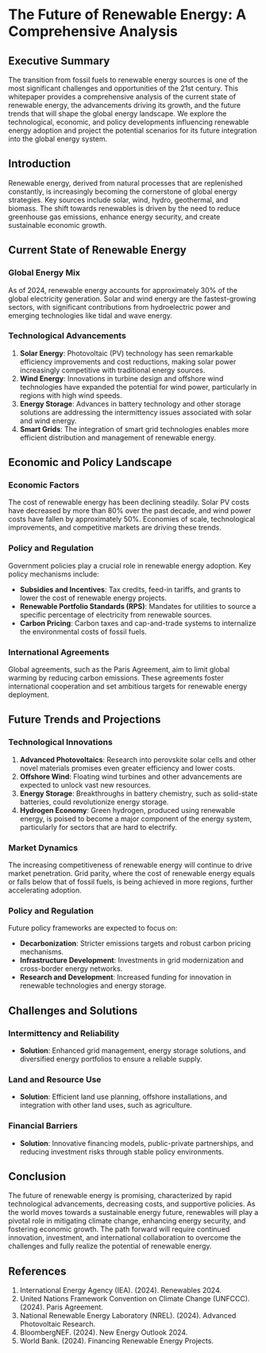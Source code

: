 # The Future of Renewable Energy: A Comprehensive Analysis

## Executive Summary

The transition from fossil fuels to renewable energy sources is one of the most significant challenges and opportunities of the 21st century. This whitepaper provides a comprehensive analysis of the current state of renewable energy, the advancements driving its growth, and the future trends that will shape the global energy landscape. We explore the technological, economic, and policy developments influencing renewable energy adoption and project the potential scenarios for its future integration into the global energy system.

## Introduction

Renewable energy, derived from natural processes that are replenished constantly, is increasingly becoming the cornerstone of global energy strategies. Key sources include solar, wind, hydro, geothermal, and biomass. The shift towards renewables is driven by the need to reduce greenhouse gas emissions, enhance energy security, and create sustainable economic growth.

## Current State of Renewable Energy

### Global Energy Mix

As of 2024, renewable energy accounts for approximately 30% of the global electricity generation. Solar and wind energy are the fastest-growing sectors, with significant contributions from hydroelectric power and emerging technologies like tidal and wave energy.

### Technological Advancements

1. **Solar Energy**: Photovoltaic (PV) technology has seen remarkable efficiency improvements and cost reductions, making solar power increasingly competitive with traditional energy sources.
2. **Wind Energy**: Innovations in turbine design and offshore wind technologies have expanded the potential for wind power, particularly in regions with high wind speeds.
3. **Energy Storage**: Advances in battery technology and other storage solutions are addressing the intermittency issues associated with solar and wind energy.
4. **Smart Grids**: The integration of smart grid technologies enables more efficient distribution and management of renewable energy.

## Economic and Policy Landscape

### Economic Factors

The cost of renewable energy has been declining steadily. Solar PV costs have decreased by more than 80% over the past decade, and wind power costs have fallen by approximately 50%. Economies of scale, technological improvements, and competitive markets are driving these trends.

### Policy and Regulation

Government policies play a crucial role in renewable energy adoption. Key policy mechanisms include:
- **Subsidies and Incentives**: Tax credits, feed-in tariffs, and grants to lower the cost of renewable energy projects.
- **Renewable Portfolio Standards (RPS)**: Mandates for utilities to source a specific percentage of electricity from renewable sources.
- **Carbon Pricing**: Carbon taxes and cap-and-trade systems to internalize the environmental costs of fossil fuels.

### International Agreements

Global agreements, such as the Paris Agreement, aim to limit global warming by reducing carbon emissions. These agreements foster international cooperation and set ambitious targets for renewable energy deployment.

## Future Trends and Projections

### Technological Innovations

1. **Advanced Photovoltaics**: Research into perovskite solar cells and other novel materials promises even greater efficiency and lower costs.
2. **Offshore Wind**: Floating wind turbines and other advancements are expected to unlock vast new resources.
3. **Energy Storage**: Breakthroughs in battery chemistry, such as solid-state batteries, could revolutionize energy storage.
4. **Hydrogen Economy**: Green hydrogen, produced using renewable energy, is poised to become a major component of the energy system, particularly for sectors that are hard to electrify.

### Market Dynamics

The increasing competitiveness of renewable energy will continue to drive market penetration. Grid parity, where the cost of renewable energy equals or falls below that of fossil fuels, is being achieved in more regions, further accelerating adoption.

### Policy and Regulation

Future policy frameworks are expected to focus on:
- **Decarbonization**: Stricter emissions targets and robust carbon pricing mechanisms.
- **Infrastructure Development**: Investments in grid modernization and cross-border energy networks.
- **Research and Development**: Increased funding for innovation in renewable technologies and energy storage.

## Challenges and Solutions

### Intermittency and Reliability

- **Solution**: Enhanced grid management, energy storage solutions, and diversified energy portfolios to ensure a reliable supply.

### Land and Resource Use

- **Solution**: Efficient land use planning, offshore installations, and integration with other land uses, such as agriculture.

### Financial Barriers

- **Solution**: Innovative financing models, public-private partnerships, and reducing investment risks through stable policy environments.

## Conclusion

The future of renewable energy is promising, characterized by rapid technological advancements, decreasing costs, and supportive policies. As the world moves towards a sustainable energy future, renewables will play a pivotal role in mitigating climate change, enhancing energy security, and fostering economic growth. The path forward will require continued innovation, investment, and international collaboration to overcome the challenges and fully realize the potential of renewable energy.

## References

1. International Energy Agency (IEA). (2024). Renewables 2024.
2. United Nations Framework Convention on Climate Change (UNFCCC). (2024). Paris Agreement.
3. National Renewable Energy Laboratory (NREL). (2024). Advanced Photovoltaic Research.
4. BloombergNEF. (2024). New Energy Outlook 2024.
5. World Bank. (2024). Financing Renewable Energy Projects.
